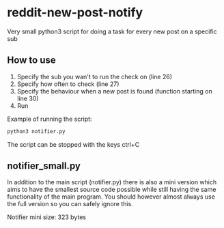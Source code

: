 reddit-new-post-notify
======================

Very small python3 script for doing a task for every new post on a specific sub

How to use
----------

1.  Specify the sub you wan't to run the check on (line 26)
2.  Specify how often to check (line 27)
3.  Specify the behaviour when a new post is found (function starting on line 30)
4.  Run

Example of running the script:

```bash
python3 notifier.py
```

The script can be stopped with the keys ctrl+C

notifier_small.py
-----------------

In addition to the main script (notifier.py) there is also a mini version which aims to have the smallest source code possible while still having the same functionality of the main program. You should however almost always use the full version so you can safely ignore this.

Notifier mini size:
    323 bytes
